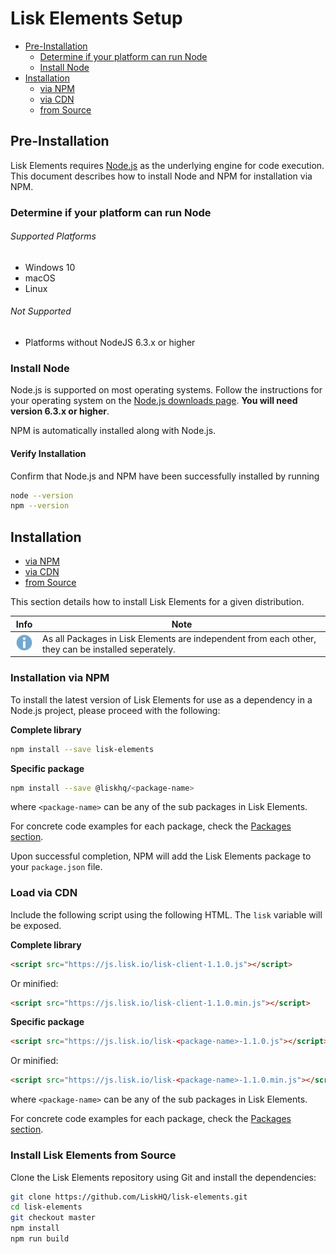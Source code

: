 # Lisk Elements Setup

- [Pre-Installation](#pre-installation)
  - [Determine if your platform can run Node](#determine-if-your-platform-can-run-node)
  - [Install Node](#install-node)
- [Installation](#installation)
  - [via NPM](#installation-via-npm)
  - [via CDN](#load-via-cdn)
  - [from Source](#install-lisk-elements-from-source)

## Pre-Installation

Lisk Elements requires [Node.js](https://nodejs.org/) as the underlying engine for code execution.
This document describes how to install Node and NPM for installation via NPM.

### Determine if your platform can run Node

###### Supported Platforms
- Windows 10
- macOS
- Linux

###### Not Supported
- Platforms without NodeJS 6.3.x or higher

### Install Node

Node.js is supported on most operating systems. 
Follow the instructions for your operating system on the [Node.js downloads page](https://nodejs.org/en/download/).
**You will need version 6.3.x or higher**. 

NPM is automatically installed along with Node.js.

#### Verify Installation

Confirm that Node.js and NPM have been successfully installed by running

```bash
node --version
npm --version
```

## Installation

- [via NPM](#installation-via-npm)
- [via CDN](#load-via-cdn)
- [from Source](#install-lisk-elements-from-source)

This section details how to install Lisk Elements for a given distribution.

Info | Note
---- | ----
![info note](../info-icon.png "Info Note") | As all Packages in Lisk Elements are independent from each other, they can be installed seperately.

### Installation via NPM

To install the latest version of Lisk Elements for use as a dependency in a Node.js project, please proceed with the following:

**Complete library**
```bash
npm install --save lisk-elements
```
**Specific package**
```bash
npm install --save @liskhq/<package-name>
```

where `<package-name>` can be any of the sub packages in Lisk Elements.

For concrete code examples for each package, check the [Packages section](../packages/packages.md).

Upon successful completion, NPM will add the Lisk Elements package to your `package.json` file.

### Load via CDN

Include the following script using the following HTML. The `lisk` variable will be exposed.

**Complete library**
```html
<script src="https://js.lisk.io/lisk-client-1.1.0.js"></script>
```

Or minified:

```html
<script src="https://js.lisk.io/lisk-client-1.1.0.min.js"></script>
```

**Specific package**
```html
<script src="https://js.lisk.io/lisk-<package-name>-1.1.0.js"></script>
```
Or minified:

```html
<script src="https://js.lisk.io/lisk-<package-name>-1.1.0.min.js"></script>
```

where `<package-name>` can be any of the sub packages in Lisk Elements.

For concrete code examples for each package, check the [Packages section](../packages/packages.md).

### Install Lisk Elements from Source

Clone the Lisk Elements repository using Git and install the dependencies:

```bash
git clone https://github.com/LiskHQ/lisk-elements.git
cd lisk-elements
git checkout master
npm install
npm run build
```
